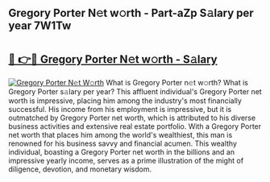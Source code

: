 ## Gregory Porter N𝚎t w𝚘rth - Part-aZp S𝚊lary per year 7W1Tw

# <h2><a href="http://gc20dni.nevu.top/?p=Gregory+Porter">🔗 👉🔴 Gregory Porter N𝚎t w𝚘rth - S𝚊lary</a></h2>

[![Gregory Porter N𝚎t W𝚘rth](https://i.imgur.com/Oavwk0R.jpeg)](http://gc20dni.nevu.top/?p=Gregory+Porter)
What is Gregory Porter n𝚎t w𝚘rth? What is Gregory Porter s𝚊lary per year?
This affluent individual's Gregory Porter net worth is impressive, placing him among the industry's most financially successful. His income from his employment is impressive, but it is outmatched by Gregory Porter net worth, which is attributed to his diverse business activities and extensive real estate portfolio. With a Gregory Porter net worth that places him among the world's wealthiest, this man is renowned for his business savvy and financial acumen. This wealthy individual, boasting a Gregory Porter net worth in the billions and an impressive yearly income, serves as a prime illustration of the might of diligence, devotion, and monetary wisdom.
